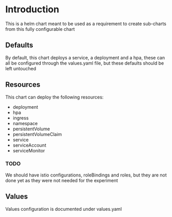 # Introduction

This is a helm chart meant to be used as a requirement to create sub-charts from this fully configurable chart

## Defaults

By default, this chart deploys a service, a deployment and a hpa, these can all be configured through the values.yaml file, but these defaults should be left untouched

## Resources

This chart can deploy the following resources:

- deployment
- hpa
- ingress
- namespace
- persistentVolume
- persistentVolumeClaim
- service
- serviceAccount
- serviceMonitor

### TODO

We should have istio configurations, roleBindings and roles, but they are not done yet as they were not needed for the experiment

## Values

Values configuration is documented under values.yaml